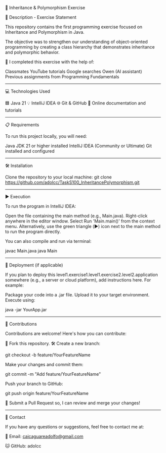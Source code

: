 🧠 Inheritance & Polymorphism Exercise

📄 Description - Exercise Statement

This repository contains the first programming exercise focused on Inheritance and Polymorphism in Java.

The objective was to strengthen our understanding of object-oriented programming by creating a class hierarchy that demonstrates inheritance and polymorphic behavior.

💬 I completed this exercise with the help of:

Classmates
YouTube tutorials
Google searches
Owen (AI assistant)
Previous assignments from Programming Fundamentals

---

💻 Technologies Used

🟦 Java 21
💡 IntelliJ IDEA
🌐 Git & GitHub
📘 Online documentation and tutorials

---

📋 Requirements

To run this project locally, you will need:

Java JDK 21 or higher installed
IntelliJ IDEA (Community or Ultimate)
Git installed and configured

---

🛠️ Installation

Clone the repository to your local machine:
git clone https://github.com/adolcc/TaskS100_InheritancePolymorphism.git 

---

▶️ Execution

To run the program in IntelliJ IDEA:

Open the file containing the main method (e.g., Main.java).
Right-click anywhere in the editor window.
Select Run 'Main.main()' from the context menu.
Alternatively, use the green triangle (▶️) icon next to the main method to run the program directly.

You can also compile and run via terminal:

javac Main.java
java Main

---

🚀 Deployment (if applicable)

If you plan to deploy this level1.exercise1.level1.exercise2.level2.application somewhere (e.g., a server or cloud platform), add instructions here. For example:

Package your code into a .jar file.
Upload it to your target environment.
Execute using:

java -jar YourApp.jar

---

🤝 Contributions

Contributions are welcome! Here's how you can contribute:

🍴 Fork this repository.
🛠️ Create a new branch:

git checkout -b feature/YourFeatureName

Make your changes and commit them:

git commit -m "Add feature/YourFeatureName"

Push your branch to GitHub:

git push origin feature/YourFeatureName

🔁 Submit a Pull Request so, I can review and merge your changes!

---

📧 Contact

If you have any questions or suggestions, feel free to contact me at:

📧 Email: caicaguareadolfo@gmail.com

🐱 GitHub: adolcc